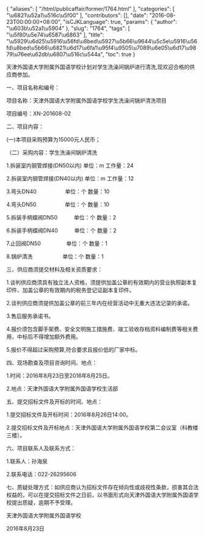 {
    "aliases": [
        "/html/publicaffair/former/1764.html"
    ],
    "categories": [
        "\u6821\u52a1\u516c\u5f00"
    ],
    "contributors": [],
    "date": "2016-08-23T00:00:00+08:00",
    "isCJKLanguage": true,
    "params": {
        "author": "\u603b\u52a1\u5904"
    },
    "slug": "1764",
    "tags": [
        "\u5f80\u5e74\u6587\u6863"
    ],
    "title": "\u5929\u6d25\u5916\u56fd\u8bed\u5927\u5b66\u9644\u5c5e\u5916\u56fd\u8bed\u5b66\u6821\u6d17\u6fa1\u95f4\u9505\u7089\u6e05\u6d17\u9879\u76ee\u62db\u6807\u516c\u544a",
    "toc": true
}

天津外国语大学附属外国语学校计划对学生洗澡间锅炉进行清洗,现欢迎合格的供应商参加。




一、项目名称和编号：




项目名称：天津外国语大学附属外国语学校学生洗澡间锅炉清洗项目




项目编号：XN-201608-02




二、项目内容：




(一)本项目采购预算为15000元人民币；




（二）采购内容：学生洗澡间锅炉清洗




1.拆装室内钢管焊接(DN50以内) 单位：m 工作量：24




2.拆装室内钢管焊接(DN40以内) 单位：m 工作量：12




3.弯头DN40                   单位：个 数量：10




4.弯头DN50                   单位：个 数量：10




5.拆装手柄蝶阀DN50           单位：个 数量：2




6.拆装手柄蝶阀DN40           单位：个 数量：2




7.止回阀DN50                 单位：个 数量：1




8.锅炉清洗                    单位：个 数量：1




三、供应商须提交材料及相关资质要求：




1.谈判供应商须具有独立法人资格，须提供加盖公章的有效期内的营业执照副本复印件、加盖公章的有效期内的税务登记证副本复印件。




2.谈判供应商须提供加盖公章的前三年内在经营活动中无重大违法记录的承诺。




3.售后服务承诺书。




4.报价须包含脚手架费、安全文明施工措施费、竣工验收存档资料编制费等相关费用，中标后不得增加额外费用。




5.报价不得超过采购预算,符合要求且报价低的厂家中标。




四、现场勘查及项目咨询时间、地点：




1.时间：2016年8月23日至2016年8月25日。 




2.地点：天津外国语大学附属外国语学校生活部




五、提交招标文件及开标的时间、地点：




1.提交招标文件及开标时间：2016年8月26日14:00。




2.提交招标文件及开标地点：天津外国语大学附属外国语学校第二会议室（科教楼三楼）。




六、项目联系人及联系方式：




1.联系人：孙海泉




2.联系电话：022-26295606




七、质疑处理方式：如供应商认为招标文件存在倾向性或歧视性条款，损害其合法权益的，可以在提交招标文件之日前，以书面形式向天津外国语大学附属外国语学校提出质疑，逾期不予受理。




天津外国语大学附属外国语学校




2016年8月23日


